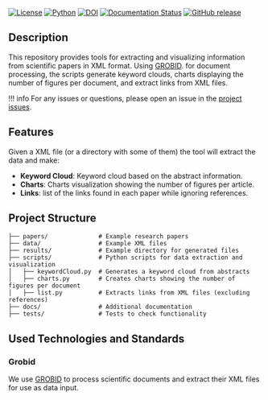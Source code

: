 
[![License](http://img.shields.io/:license-apache-blue.svg)](http://www.apache.org/licenses/LICENSE-2.0.html)
[![Python](https://img.shields.io/badge/python-3.13-blue)](https://www.python.org/) 
[![DOI](https://zenodo.org/badge/927066469.svg)](https://doi.org/10.5281/zenodo.14882666) 
[![Documentation Status](https://readthedocs.org/projects/ai-open-science/badge/?version=latest)](https://ai-open-science.readthedocs.io/en/latest/) 
[![GitHub release](https://img.shields.io/github/release/fran2410/AI-Open-Science.svg)](https://github.com/fran2410/AI-Open-Science/releases/)


## Description

This repository provides tools for extracting and visualizing information from scientific papers in XML format. Using [GROBID](https://github.com/kermitt2/grobid). for document processing, the scripts generate keyword clouds, charts displaying the number of figures per document, and extract links from XML files.

!!! info
    For any issues or questions, please open an issue in the [project issues](https://github.com/fran2410/AI-Open-Science/issues).

## Features
Given a XML file (or a directory with some of them) the tool will extract the data and make:
- **Keyword Cloud**: Keyword cloud based on the abstract information.
- **Charts**: Charts visualization showing the number of figures per article.
- **Links**: list of the links found in each paper while ignoring references.



## Project Structure

```
├── papers/              # Example research papers
├── data/                # Example XML files 
├── results/             # Example directory for generated files
├── scripts/             # Python scripts for data extraction and visualization
│   ├── keywordCloud.py  # Generates a keyword cloud from abstracts
│   ├── charts.py        # Creates charts showing the number of figures per document
│   ├── list.py          # Extracts links from XML files (excluding references)
├── docs/                # Additional documentation 
├── tests/               # Tests to check functionality 
```

## Used Technologies and Standards

### Grobid
We use [GROBID](https://github.com/kermitt2/grobid) to process scientific documents and extract their XML files for use as data input.







